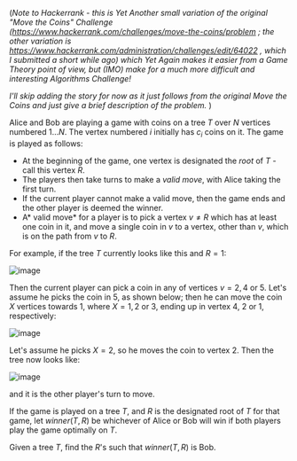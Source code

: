 (*Note to Hackerrank - this is Yet Another small variation of the original "Move the Coins" Challenge (https://www.hackerrank.com/challenges/move-the-coins/problem ; the other variation is https://www.hackerrank.com/administration/challenges/edit/64022 , which I submitted a short while ago) which Yet Again makes it easier from a Game Theory point of view, but (IMO) make for a much more difficult and interesting Algorithms Challenge!*

*I'll skip adding the story for now as it just follows from the original Move the Coins and just give a brief description of the problem.*
)

Alice and Bob are playing a game with coins on a tree $T$ over $N$ vertices numbered $1...N$. The vertex numbered $i$ initially has $c_i$ coins on it.  The game is played as follows:

- At the beginning of the game, one vertex is designated the *root* of $T$ - call this vertex $R$.
- The players then take turns to make a *valid move*, with Alice taking the first turn.
- If the current player cannot make a valid move, then the game ends and the other player is deemed the winner.
- A* valid move* for a player is to pick a vertex $v \ne R$ which has at least one coin in it, and move a single coin in $v$ to a vertex, other than $v$, which is on the path from $v$ to $R$. 

For example, if the tree $T$ currently looks like this and $R=1$:


![image](https://s3.amazonaws.com/hr-assets/0/1521711755-f6308f380d-move-the-coins-2-example-move-example-1of2.png)

Then the current player can pick a coin in any of vertices $v = 2, 4$ or $5$.  Let's assume he picks the coin in $5$, as shown below; then he can move the coin $X$ vertices towards $1$, where $X=1,2$ or $3$, ending up in vertex $4$, $2$ or $1$, respectively:


![image](https://s3.amazonaws.com/hr-assets/0/1521711917-0016648f68-move-the-coins-2-example-move-example-2of2.png)

Let's assume he picks $X=2$, so he moves the coin to vertex $2$.  Then the tree now looks like:


![image](https://s3.amazonaws.com/hr-assets/0/1521712073-48296db0ed-move-the-coins-2-example-move-example-3of3.png)

and it is the other player's turn to move.

If the game is played on a tree $T$, and $R$ is the designated root of $T$ for that game, let $\textit{winner}(T, R)$ be whichever of Alice or Bob will win if both players play the game optimally on $T$.

Given a tree $T$, find the $R$'s such that $\textit{winner}(T, R)$ is Bob.

